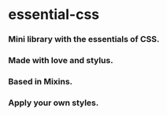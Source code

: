 # essential-css
 ### Mini library with the essentials of CSS.
 ### Made with love and stylus.
 ### Based in Mixins.
 ### Apply your own styles.
